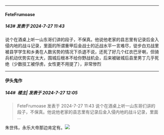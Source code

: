 ﻿
*****

####  FeteFrumoase  
##### 143#       发表于 2024-7-27 11:43

说个在酒桌上听一山东哥们讲的段子，不保真。他说他老家的县志里有记录后金入侵内地的战斗记录，里面的所谓重甲后金战士的近战水平一言难尽，徒步白刃战里被县学学生和乡勇在人数劣势的情况下杀退不说，还死了好几个红衣巴牙喇，但骑兵机动优势实在太大，围城后根本不给你野战机会，后来被破城后县里男丁几乎死绝（少数技工被俘虏，女性更不用提了），非常惨烈


*****

####  伊头鬼作  
##### 144#         楼主| 发表于 2024-7-27 12:05

<blockquote>FeteFrumoase 发表于 2024-7-27 11:43
说个在酒桌上听一山东哥们讲的段子，不保真。他说他老家的县志里有记录后金入侵内地的战斗记录，里面 ...</blockquote>
朱世伟，永乐大帝那边肯定有。<img src="https://static.saraba1st.com/image/smiley/face2017/037.png" referrerpolicy="no-referrer">


